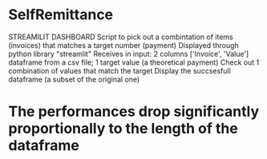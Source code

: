 # SelfRemittance

STREAMILIT DASHBOARD
Script to pick out a combintation of items (invoices) that matches a target number (payment)
Displayed through python library "streamlit"
Receives in input:
  2 columns ['Invoice', 'Value'] dataframe from a csv file;
  1 target value (a theoretical payment)
Check out 1 combination of values that match the target
Display the succsesfull dataframe (a subset of the original one)

# The performances drop significantly  proportionally to the length of the dataframe
